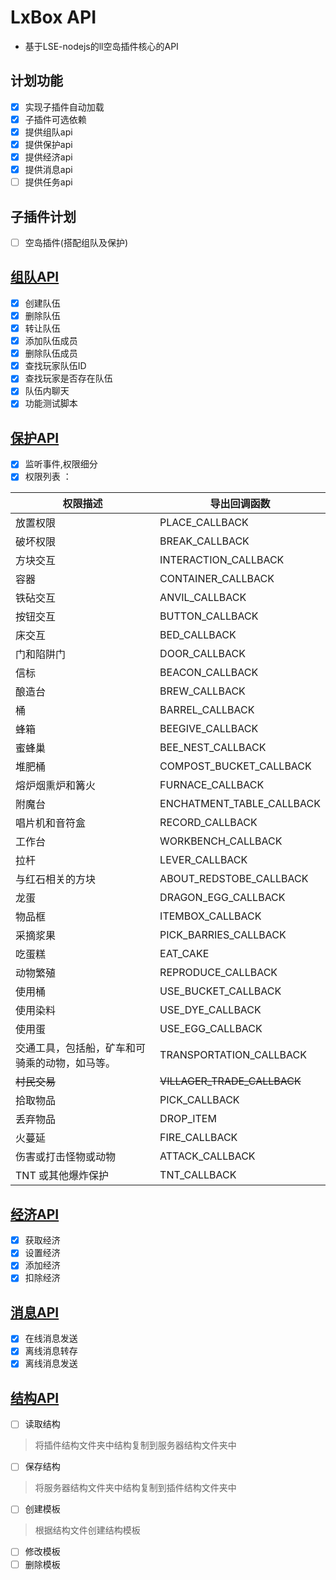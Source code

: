 # LxBox API
- 基于LSE-nodejs的ll空岛插件核心的API
## 计划功能
- [x] 实现子插件自动加载
- [x] 子插件可选依赖
- [x] 提供组队api
- [x] 提供保护api
- [x] 提供经济api
- [x] 提供消息api
- [ ] 提供任务api
## 子插件计划
- [ ] 空岛插件(搭配组队及保护)


## [组队API](TeamAPI.md)
- [x] 创建队伍
- [x] 删除队伍
- [x] 转让队伍
- [x] 添加队伍成员
- [x] 删除队伍成员
- [x] 查找玩家队伍ID
- [x] 查找玩家是否存在队伍
- [x] 队伍内聊天
- [x] 功能测试脚本

##  [保护API](ProtectAPI.md)
- [x] 监听事件,权限细分
- [x] 权限列表 ：

| 权限描述 | 导出回调函数 | 
| ------- | ---------- |
| 放置权限 | PLACE_CALLBACK |
| 破坏权限 | BREAK_CALLBACK |
| 方块交互 | INTERACTION_CALLBACK |
| 容器 | CONTAINER_CALLBACK |
| 铁砧交互 | ANVIL_CALLBACK |
| 按钮交互 | BUTTON_CALLBACK |
| 床交互 | BED_CALLBACK |
| 门和陷阱门 | DOOR_CALLBACK |
| 信标 | BEACON_CALLBACK |
| 酿造台 | BREW_CALLBACK |
| 桶 | BARREL_CALLBACK |
| 蜂箱 | BEEGIVE_CALLBACK |
| 蜜蜂巢 | BEE_NEST_CALLBACK |
| 堆肥桶 | COMPOST_BUCKET_CALLBACK |
| 熔炉烟熏炉和篝火 | FURNACE_CALLBACK |
| 附魔台 | ENCHATMENT_TABLE_CALLBACK |
| 唱片机和音符盒 | RECORD_CALLBACK |
| 工作台 | WORKBENCH_CALLBACK |
| 拉杆 | LEVER_CALLBACK |
| 与红石相关的方块 | ABOUT_REDSTOBE_CALLBACK |
| 龙蛋 | DRAGON_EGG_CALLBACK |
| 物品框 | ITEMBOX_CALLBACK |
| 采摘浆果 | PICK_BARRIES_CALLBACK |
| 吃蛋糕 | EAT_CAKE |
| 动物繁殖 | REPRODUCE_CALLBACK |
| 使用桶 | USE_BUCKET_CALLBACK |
| 使用染料 | USE_DYE_CALLBACK |
| 使用蛋 | USE_EGG_CALLBACK |
| 交通工具，包括船，矿车和可骑乘的动物，如马等。 | TRANSPORTATION_CALLBACK |
| ~~村民交易~~ | ~~VILLAGER_TRADE_CALLBACK~~ |
| 拾取物品 | PICK_CALLBACK |
| 丢弃物品 | DROP_ITEM |
| 火蔓延 | FIRE_CALLBACK |
| 伤害或打击怪物或动物 | ATTACK_CALLBACK |
|TNT 或其他爆炸保护|TNT_CALLBACK|

##  [经济API](EconomyAPI.md)
- [x] 获取经济
- [x] 设置经济
- [x] 添加经济
- [x] 扣除经济

##  [消息API](MessageAPI.md)
- [x] 在线消息发送
- [x] 离线消息转存
- [x] 离线消息发送

## [结构API](StructureAPI.md)
- [ ] 读取结构
> 将插件结构文件夹中结构复制到服务器结构文件夹中
- [ ] 保存结构
> 将服务器结构文件夹中结构复制到插件结构文件夹中
- [ ] 创建模板
> 根据结构文件创建结构模板
- [ ] 修改模板
- [ ] 删除模板

